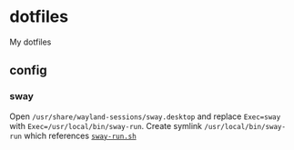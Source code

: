 # dotfiles

My dotfiles

## config

### sway
Open `/usr/share/wayland-sessions/sway.desktop` and replace `Exec=sway` with `Exec=/usr/local/bin/sway-run`. Create symlink `/usr/local/bin/sway-run` which references [`sway-run.sh`](./local/bin/sway-run.sh)
